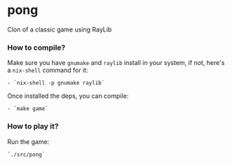 # pong
Clon of a classic game using RayLib


### How to compile?

Make sure you have `gnumake` and `raylib` install in your system, if not,
here's a `nix-shell` command for it:

    - `nix-shell -p gnumake raylib`

Once installed the deps, you can compile:

    - `make game`

### How to play it?

Run the game:

    `./src/pong`
